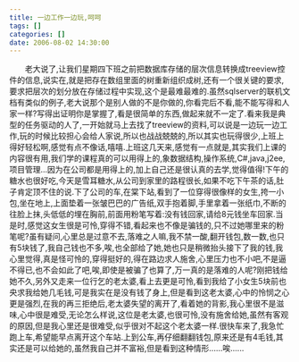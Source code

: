 ```yaml
---
title: 一边工作一边玩,呵呵
tags: []
categories: []
date: 2006-08-02 14:30:00 
---
```



&emsp;&emsp;老大说了,让我们星期四下班之前把数据库存储的层次信息转换成treeview控件的信息,说实在,就是把存在数组里面的树重新组织成树,还有一个很关键的要求,要求把层次的划分放在存储过程中实现,这个是最难最难的.虽然sqlserver的联机文档有类似的例子,老大说那个是别人做的不是你做的,你看完后不看,能不能写得和人家一样?写得出证明你是掌握了,看是很简单的东西,做起来就不一定了.看来我是典型的任务驱动的人了,一开始就马上去找了treeview的资料,可以说是一边玩一边工作,玩的时候比较担心会给人家说,所以也战战兢兢的,所以其实也玩得很少,上班上得好轻松啊,感觉有点不像话,嘻嘻.上班这几天来,感觉有一点就是,其实我们上课的内容很有用,我们学的课程真的可以用得上的,象数据结构,操作系统,C#,java,j2ee,项目管理...因为在公司都是用得上的,加上自己还是很认真的去学,觉得值得!下午的糖水也很好吃,今天是雪耳糖水,从公司到家里的路程很长,如果不吃下午茶的话,肚子肯定顶不住的说.下了公司的车,在棠下站,看到了一位穿得很像样的女生,挎一小包,坐在地上,上面垫着一张皱巴巴的广告纸,双手抱着脚,手里拿着一张纸巾,不断的往脸上抹,头低低的埋在胸前,前面用粉笔写着:没有钱回家,请给8元钱坐车回家.当是时,感觉这女生很是可怜,穿得不错,看起来也不像是骗钱的,只不过她哪里来的粉笔呢?虽有疑问,心里总是过意不去,落难之人嘛,我不禁一酸,翻开钱包,数一数,也只有5块钱了,我自己钱也不多,唉,也全部给了她,她也只是稍微抬头接下了我的钱,我心里觉得,真是怪可怜的,穿得挺好的,得在路边求人施舍,心里压力也不小吧,不是逼不得已,也不会如此了吧,唉,即使是被骗了也算了,万一真的是落难的人呢?刚把钱给她不久,另外又走来一位行乞的老太婆,看上去更是可怜,看到我给了小女生5块前也央求我给她几毛钱,可是我实在是没有钱了身上,但是看到这老太婆,心中的怜悯之心更是强烈,在我的再三拒绝后,老太婆失望的离开了,看着她的背影,我心里很不是滋味,心中很是难受,无论怎么样说,这位是老太婆,也很可怜,没有施舍给她,虽然有客观的原因,但是我心里还是很难受,似乎很对不起这个老太婆一样.很快车来了,我急忙跑上车,希望能早点离开这个车站.上到公车,再仔细翻翻钱包,原来还是有4毛钱,其实还是可以给她的,虽然我自己并不富裕,但是看到这种情形......唉......